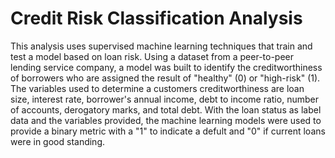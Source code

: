# Credit Risk Classification Analysis

This analysis uses supervised machine learning techniques that train and test a model based on loan risk. Using a dataset from a peer-to-peer lending service company, a model was built to identify the creditworthiness of borrowers who are assigned the result of "healthy" (0) or "high-risk" (1). The variables used to determine a customers creditworthiness are loan size, interest rate, borrower's annual income, debt to income ratio, number of accounts, derogatory marks, and total debt. With the loan status as label data and the variables provided, the machine learning models were used to provide a binary metric with a "1" to indicate a defult and "0" if current loans were in good standing. 

